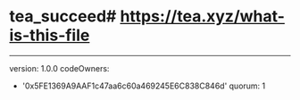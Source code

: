# tea_succeed# https://tea.xyz/what-is-this-file
---
version: 1.0.0
codeOwners:
  - '0x5FE1369A9AAF1c47aa6c60a469245E6C838C846d'
quorum: 1
